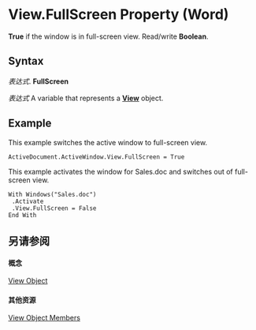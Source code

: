 
# View.FullScreen Property (Word)

 **True** if the window is in full-screen view. Read/write **Boolean**.


## Syntax

 _表达式_. **FullScreen**

 _表达式_ A variable that represents a **[View](8bf5b26b-14c0-1985-65b2-3e034360baeb.md)** object.


## Example

This example switches the active window to full-screen view.


```
ActiveDocument.ActiveWindow.View.FullScreen = True
```

This example activates the window for Sales.doc and switches out of full-screen view.




```
With Windows("Sales.doc") 
 .Activate 
 .View.FullScreen = False 
End With
```


## 另请参阅


#### 概念


[View Object](8bf5b26b-14c0-1985-65b2-3e034360baeb.md)
#### 其他资源


[View Object Members](http://msdn.microsoft.com/library/b7d2bd4e-c96d-3b8f-98a0-57c145f9aa42%28Office.15%29.aspx)